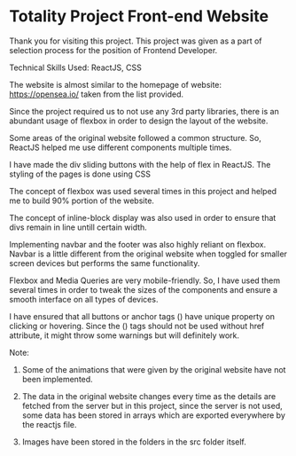 # Totality Project Front-end Website

Thank you for visiting this project. This project was given as a part of selection process for the position of Frontend Developer.

Technical Skills Used: ReactJS, CSS

The website is almost similar to the homepage of website: https://opensea.io/ taken from the list provided.

Since the project required us to not use any 3rd party libraries, there is an abundant usage of flexbox in order to design the layout of the website.

Some areas of the original website followed a common structure. So, ReactJS helped me use different components multiple times.

I have made the div sliding buttons with the help of flex in ReactJS. The styling of the pages is done using CSS

The concept of flexbox was used several times in this project and helped me to build 90% portion of the website.

The concept of inline-block display was also used in order to ensure that divs remain in line untill certain width.

Implementing navbar and the footer was also highly reliant on flexbox. Navbar is a little different from the original website when toggled for smaller screen devices but performs the same functionality.

Flexbox and Media Queries are very mobile-friendly. So, I have used them several times in order to tweak the sizes of the components and ensure a smooth interface on all types of devices.

I have ensured that all buttons or anchor tags (<a>) have unique property on clicking or hovering. Since the (<a>) tags should not be used without href attribute, it might throw some warnings but will definitely work. 

Note:

1. Some of the animations that were given by the original website have not been implemented.

2. The data in the original website changes every time as the details are fetched from the server but in this project, since the server is not used, some data has been stored in arrays which are exported everywhere by the reactjs file.

3. Images have been stored in the folders in the src folder itself.

